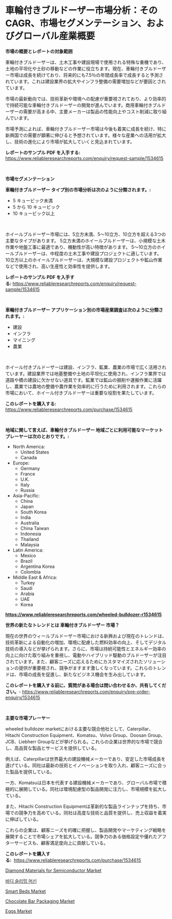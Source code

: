 <p><h1>車輪付きブルドーザー市場分析：そのCAGR、市場セグメンテーション、およびグローバル産業概要</h1></p><p><strong>市場の概要とレポートの対象範囲</strong></p>
<p><p>車輪付きブルドーザーは、土木工事や建設現場で使用される特殊な重機であり、土地の平坦化や土砂の移動などの作業に役立ちます。現在、車輪付きブルドーザー市場は成長を続けており、将来的にも7.5％の年間成長率で成長すると予測されています。これは建設業界の拡大やインフラ整備の需要増加などが要因とされています。</p><p>市場の最新動向では、技術革新や環境への配慮が重要視されており、より効率的で持続可能な車輪付きブルドーザーの開発が進んでいます。商用車輪付きブルドーザーの需要が高まる中、主要メーカーは製品の性能向上やコスト削減に取り組んでいます。</p><p>市場予測によれば、車輪付きブルドーザー市場は今後も着実に成長を続け、特に新興国での需要が顕著に伸びると予想されています。様々な産業への活用が拡大し、技術の進化により市場が拡大していくと見込まれています。</p></p>
<p><strong>レポートのサンプル PDF を入手する:</strong> <a href="https://www.reliableresearchreports.com/enquiry/request-sample/1534615">https://www.reliableresearchreports.com/enquiry/request-sample/1534615</a></p>
<p>&nbsp;</p>
<p><strong>市場セグメンテーション</strong></p>
<p><strong>車輪付きブルドーザー タイプ別の市場分析は次のように分類されます。:</strong></p>
<p><ul><li>5 キュービック未満</li><li>5 から 10 キュービック</li><li>10 キュービック以上</li></ul></p>
<p>&nbsp;</p>
<p><p>ホイールブルドーザー市場には、5立方未満、5〜10立方、10立方を超える3つの主要なタイプがあります。 5立方未満のホイールブルドーザーは、小規模な土木作業や地盤工事に最適であり、機動性が高い特徴があります。 5〜10立方のホイールブルドーザーは、中程度の土木工事や建設プロジェクトに適しています。 10立方以上のホイールブルドーザーは、大規模な建設プロジェクトや鉱山作業などで使用され、高い生産性と効率性を提供します。</p></p>
<p><strong>レポートのサンプル PDF を入手する:</strong>&nbsp;<a href="https://www.reliableresearchreports.com/enquiry/request-sample/1534615">https://www.reliableresearchreports.com/enquiry/request-sample/1534615</a></p>
<p>&nbsp;</p>
<p><strong> 車輪付きブルドーザー アプリケーション別の市場産業調査は次のように分類されます。:</strong></p>
<p><ul><li>建設</li><li>インフラ</li><li>マイニング</li><li>農業</li></ul></p>
<p>&nbsp;</p>
<p><p>ホイール付きブルドーザーは建設、インフラ、鉱業、農業の市場で広く活用されています。建設業界では地基整備や土地の平坦化に使用され、インフラ業界では道路や橋の建設に欠かせない道具です。鉱業では鉱山の掘削や運搬作業に活躍し、農業では農地の整備や農作業を効率的に行うために利用されます。これらの市場において、ホイール付きブルドーザーは重要な役割を果たしています。</p></p>
<p><strong>このレポートを購入する:</strong>&nbsp; <a href="https://www.reliableresearchreports.com/purchase/1534615">https://www.reliableresearchreports.com/purchase/1534615</a></p>
<p>&nbsp;</p>
<p><strong>地域に関して言えば、車輪付きブルドーザー 地域ごとに利用可能なマーケットプレーヤーは次のとおりです。:</strong></p>
<p><ul>
    <li>
        North America:
        <ul>
            <li>United States</li>
            <li>Canada</li>
        </ul>
    </li>
    <li>
        Europe:
        <ul>
            <li>Germany</li>
            <li>France</li>
            <li>U.K.</li>
            <li>Italy</li>
            <li>Russia</li>
        </ul>
    </li>
    <li>
        Asia-Pacific:
        <ul>
            <li>China</li>
            <li>Japan</li>
            <li>South Korea</li>
            <li>India</li>
            <li>Australia</li>
            <li>China Taiwan</li>
            <li>Indonesia</li>
            <li>Thailand</li>
            <li>Malaysia</li>
        </ul>
    </li>
    <li>
        Latin America:
        <ul>
            <li>Mexico</li>
            <li>Brazil</li>
            <li>Argentina Korea</li>
            <li>Colombia</li>
        </ul>
    </li>
    <li>
        Middle East & Africa:
        <ul>
            <li>Turkey</li>
            <li>Saudi</li>
            <li>Arabia</li>
            <li>UAE</li>
            <li>Korea</li>
        </ul>
    </li>
    </ul></p>
<p><strong><a href="https://www.reliableresearchreports.com/wheeled-bulldozer-r1534615">https://www.reliableresearchreports.com/wheeled-bulldozer-r1534615</a></strong>&nbsp;</p>
<p><strong>世界の新たなトレンドとは 車輪付きブルドーザー 市場？</strong></p>
<p><p>現在の世界のウィールブルドーザー市場における新興および現在のトレンドは、技術革新による自動化の増加、環境に配慮した燃料効率の向上、そしてデジタル技術の導入などが挙げられます。さらに、市場は持続可能性とエネルギー効率の向上に向けた取り組みを重視し、電動やハイブリッド駆動のブルドーザーが注目されています。また、顧客ニーズに応えるためにカスタマイズされたソリューションの提供が重要視され、競争がますます激しくなっています。これらのトレンドは、市場の成長を促進し、新たなビジネス機会を生み出しています。</p></p>
<p><strong>このレポートを購入する前に、質問がある場合は問い合わせるか、共有してください。</strong>- <a href="https://www.reliableresearchreports.com/enquiry/pre-order-enquiry/1534615">https://www.reliableresearchreports.com/enquiry/pre-order-enquiry/1534615</a></p>
<p>&nbsp;</p>
<p><strong>主要な市場プレーヤー</strong></p>
<p><p>wheeled bulldozer marketにおける主要な競合他社として、Caterpillar、Hitachi Construction Equipment、Komatsu、Volvo Group、Doosan Group、JCB、Liebherr Groupなどが挙げられる。これらの企業は世界的な市場で競合し、高品質な製品とサービスを提供している。</p><p>例えば、Caterpillarは世界最大の建設機械メーカーであり、安定した市場成長を遂げている。同社は最新の技術とイノベーションを取り入れ、顧客ニーズに合った製品を提供している。</p><p>一方、Komatsuは日本を代表する建設機械メーカーであり、グローバル市場で積極的に展開している。同社は環境配慮型の製品開発に注力し、市場規模を拡大している。</p><p>また、Hitachi Construction Equipmentは革新的な製品ラインナップを持ち、市場での競争力を高めている。同社は高度な技術と品質を提供し、売上収益を着実に伸ばしている。</p><p>これらの企業は、顧客ニーズを的確に把握し、製品開発やマーケティング戦略を展開することで市場シェアを拡大している。競争力のある価格設定や優れたアフターサービスも、顧客満足度向上に貢献している。</p></p>
<p><strong>このレポートを購入する:</strong>&nbsp;&nbsp;<a href="https://www.reliableresearchreports.com/purchase/1534615">https://www.reliableresearchreports.com/purchase/1534615</a></p>
<p><p><a href="https://issuu.com/reportprime-2/docs/diamond-materials-for-semiconductor-market-size-20">Diamond Materials for Semiconductor Market</a></p><p><a href="https://github.com/JackieFauhey9089475/Market-Research-Report-List-1/blob/main/865977816461.md">바디 슬리밍 머신</a></p><p><a href="https://view.publitas.com/reportprime-1/smart-beds-market-size-focuses-on-market-dynamics-in-depth-analysis-and-future-projections-of-its-market-forecasted-for-period-from-2024-to-2031/">Smart Beds Market</a></p><p><a href="https://zircon-bluebell-299.notion.site/Chocolate-Bar-Packaging-Market-Growth-Market-Trends-COVID-19-Impact-and-Forecasts-for-period-from-d4322fcc624d48efa731f95d607ed918">Chocolate Bar Packaging Market</a></p><p><a href="https://github.com/luckyshygirl/Market-Research-Report-List-4/blob/main/eggs-market.md">Eggs Market</a></p></p>